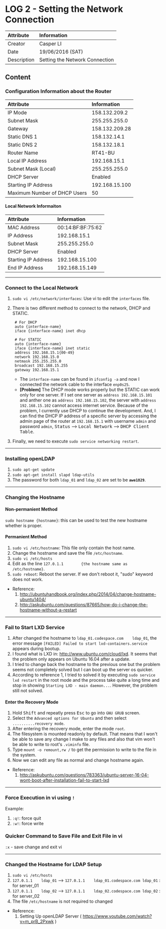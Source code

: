 LOG 2 - Setting the Network Connection
===========================================

| Attribute   | Information      |
| :---------- | :--------------- |
| Creator     | Casper LI        |
| Date        | 19/06/2016 (SAT) |
| Description | Setting the Network Connection |

Content
-------------------------------------------
### Configuration Information about the Router

| Attribute                     | Information    |
| :---------------------------- | :------------- |
| IP Mode                       | 158.132.209.2  |
| Subnet Mask                   | 255.255.255.0  |
| Gateway                       | 158.132.209.28 |
| Static DNS 1                  | 158.132.14.1   |
| Static DNS 2                  | 158.132.18.1   |
| Router Name                   | RT41-BU        |
| Local IP Address              | 192.168.15.1   |
| Subnet Mask (Local)           | 255.255.255.0  |
| DHCP Server                   | Enabled        |
| Starting IP Address           | 192.168.15.100 |
| Maximum Number of DHCP Users  | 50             |

#### Local Network Informaiton

| Attribute             | Information       |
| :-------------------- | :---------------- |
| MAC Address           | 00:14:BF:BF:75:62 |
| IP Address            | 192.168.15.1      |
| Subnet Mask           | 255.255.255.0     |
| DHCP Server           | Enabled           |
| Starting IP Address   | 192.168.15.100    |
| End IP Address        | 192.168.15.149    |

____________________________________________________________________________________

### Connect to the Local Network
1. `sudo vi /etc/network/interfaces`: Use vi to edit the `interfaces` file.

2. There is two different method to connect to the network, DHCP and STATIC.

        # For DHCP
        auto {interface-name}
        iface {interface-name} inet dhcp
        
        # For STATIC
        auto {interface-name}
        iface {interface-name} inet static
        address 192.168.15.1{00-49}
        network 192.168.15.0
        netmask 255.255.255.0
        broadcast 192.168.15.255
        gateway 192.168.15.1

   - The `interface-name` can be found in `ifconfig -a` and now I connected the network cable to the interface `enp0s25`.
   - **[Problem]** The DHCP mode works properly but the STATIC can work only for one server. If I set one server as `address 192.168.15.101` and anther one as `address 192.168.15.102`, the server with `address 192.168.15.102` cannot access internet service. Because of the problem, I currently use DHCP to continue the development. And, I can find the DHCP IP address of a specific server by accessing the admin page of the router at `192.168.15.1` with username `admin` and password `admin`, <kbd>Status</kbd> --> <kbd>Local Network</kbd> --> <kbd>DHCP Client Table</kbd>.  

3. Finally, we need to execute `sudo service networking restart`. 

____________________________________________________________________________________

### Installing openLDAP

1. `sudo apt-get update`
2. `sudo apt-get install slapd ldap-utils`
3. The password for both `ldap_01` and `ldap_02` are set to be **`awe1829`**.

____________________________________________________________________________________

### Changing the Hostname 

#### Non-permanient Method
`sudo hostname {hostname}`: this can be used to test the new hostname whether is proper.

#### Permanient Method

1. `sudo vi /etc/hostname`: This file only contain the host name.
2. Change the hostname and save the file `/etc/hostname`.
3. `sudo vi /etc/hosts`
4. Edit as the line `127.0.1.1        {the hostname same as /etc/hostname}`.
5. `sudo reboot`: Reboot the server. If we don't reboot it, "sudo" keyword does not work.

- Reference: 
  1. http://ubuntuhandbook.org/index.php/2014/04/change-hostname-ubuntu1404/
  2. http://askubuntu.com/questions/87665/how-do-i-change-the-hostname-without-a-restart

____________________________________________________________________________________

### Fail to Start LXD Service

1. After changed the hostname to `ldap_01.codespace.com    ldap_01`, the error message `[FAILED] Failed to start lxd-containers.service` appears during bootup.
2. I found what is LXD in: http://www.ubuntu.com/cloud/lxd. It seems that the problem only appears on Ubuntu 16.04 after a update.
3. I tried to change back the hostname to the previous one but the problem seems not completely solved but I can boot up the server os quicker.
4. According to reference 1, I tried to solved it by executing `sudo service lxd restart` in the root mode and the process take quite a long time and stop in showing `Starting LXD - main daemon...`. However, the problem still not solved.

#### Enter the Recovery Mode
1. Hold <kbd>Shift</kbd> and repeatly press <kbd>Esc</kbd> to go into `GNU GRUB` screen.
2. Select the `Advanced options for Ubuntu` and then select `..........recovery mode`.
3. After entering the recovery mode, enter the mode `root`.
4. The filesystem is mounted readonly by default. That means that I won't be able to save any change I make to any files and also that vim won't be able to write to root's `.viminfo` file.
5. Type `mount -o remount,rw /` to get the permission to write to the file in the system.
6. Now we can edit any file as normal and change hostname again.

- Reference: 
  1. http://askubuntu.com/questions/783363/ubuntu-server-16-04-wont-boot-after-installation-fail-to-start-lxd

____________________________________________________________________________________

### Force Execution in vi using `!`

Example:

1. `:q!`: force quit
2. `:w!`: force write

### Quicker Command to Save File and Exit File in vi
`:x` - save change and exit vi

____________________________________________________________________________________

### Changed the Hostname for LDAP Setup
1. `sudo vi /etc/hosts`
2. `127.0.1.1    ldap_01` --> `127.0.1.1    ldap_01.codespace.com ldap_01` : for server_01
3. `127.0.1.1    ldap_02` --> `127.0.1.1    ldap_02.codespace.com ldap_02` : for server_02
4. The file `/etc/hostname` is not required to changed

- Reference:
  1. Setting Up openLDAP Server ( https://www.youtube.com/watch?v=m_prB_2Pxwk )
